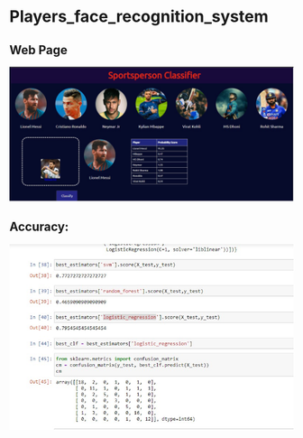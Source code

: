 # Players_face_recognition_system
## Web Page
![website](images_output/ui_messi.jpg)
## Accuracy:
![accuracy](images_output/accuracy.jpg)
